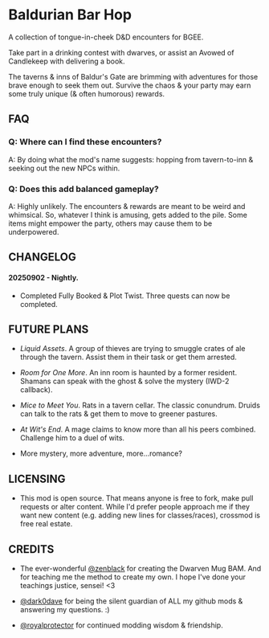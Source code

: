 # Baldurian Bar Hop
A collection of tongue-in-cheek D&D encounters for BGEE.

Take part in a drinking contest with dwarves, or assist an Avowed of Candlekeep with delivering a book.

The taverns & inns of Baldur's Gate are brimming with adventures for those brave enough to seek them out. Survive the chaos & your party may earn some truly unique (& often humorous) rewards.

## FAQ

### Q: Where can I find these encounters?

A: By doing what the mod's name suggests: hopping from tavern-to-inn & seeking out the new NPCs within.

### Q: Does this add balanced gameplay?

A: Highly unlikely. The encounters & rewards are meant to be weird and whimsical. So, whatever I think is amusing, gets added to the pile. Some items might empower the party, others may cause them to be underpowered.

## CHANGELOG

#### 20250902 - Nightly.

* Completed Fully Booked & Plot Twist. Three quests can now be completed.

## FUTURE PLANS

* *Liquid Assets*. A group of thieves are trying to smuggle crates of ale through the tavern. Assist them in their task or get them arrested.

* *Room for One More*. An inn room is haunted by a former resident. Shamans can speak with the ghost & solve the mystery (IWD-2 callback).

* *Mice to Meet You*. Rats in a tavern cellar. The classic conundrum. Druids can talk to the rats & get them to move to greener pastures.

* *At Wit's End*. A mage claims to know more than all his peers combined. Challenge him to a duel of wits.

* More mystery, more adventure, more...romance?

## LICENSING

* This mod is open source. That means anyone is free to fork, make pull requests or alter content. While I'd prefer people approach me if they want new content (e.g. adding new lines for classes/races), crossmod is free real estate. 

## CREDITS

* The ever-wonderful [@zenblack](https://github.com/zenblack) for creating the Dwarven Mug BAM. And for teaching me the method to create my own. I hope I've done your teachings justice, sensei! <3

* [@dark0dave](https://github.com/dark0dave) for being the silent guardian of ALL my github mods & answering my questions. :)

* [@royalprotector](https://github.com/szaumoor) for continued modding wisdom & friendship. 
